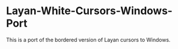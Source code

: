 # Layan-White-Cursors-Windows-Port
This is a port of the bordered version of Layan cursors to Windows. 
